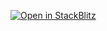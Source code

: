 [![Open in StackBlitz](https://developer.stackblitz.com/img/open_in_stackblitz.svg)](https://stackblitz.com/github/m4olivei/carbon-webpack-play)
